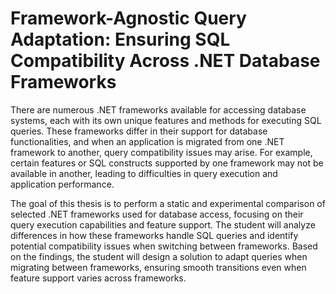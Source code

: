 # Framework-Agnostic Query Adaptation: Ensuring SQL Compatibility Across .NET Database Frameworks
There are numerous .NET frameworks available for accessing database systems, each with its own unique features and methods for executing SQL queries. These frameworks differ in their support for database functionalities, and when an application is migrated from one .NET framework to another, query compatibility issues may arise. For example, certain features or SQL constructs supported by one framework may not be available in another, leading to difficulties in query execution and application performance.

The goal of this thesis is to perform a static and experimental comparison of selected .NET frameworks used for database access, focusing on their query execution capabilities and feature support. The student will analyze differences in how these frameworks handle SQL queries and identify potential compatibility issues when switching between frameworks. Based on the findings, the student will design a solution to adapt queries when migrating between frameworks, ensuring smooth transitions even when feature support varies across frameworks.
